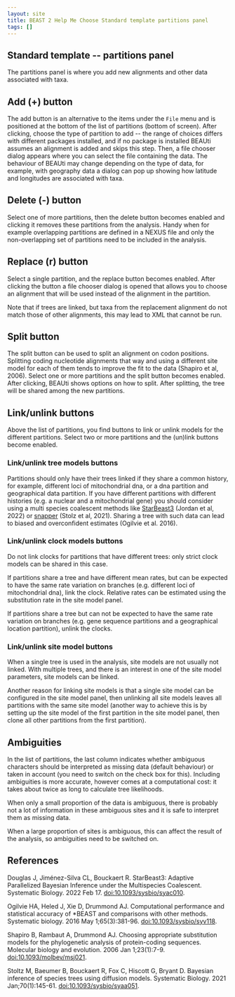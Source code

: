 ```yaml
---
layout: site
title: BEAST 2 Help Me Choose Standard template partitions panel
tags: []
---
```


## Standard template -- partitions panel

The partitions panel is where you add new alignments and other data associated with taxa.

## Add (+) button

The add button is an alternative to the items under the `File` menu and is positioned at the bottom of the list of partitions (bottom of screen).
After clicking, choose the type of partition to add -- the range of choices differs with different packages installed, and if no package is installed BEAUti assumes an alignment is added and skips this step.
Then, a file chooser dialog appears where you can select the file containing the data. 
The behaviour of BEAUti may change depending on the type of data, for example, with geography data a dialog can pop up showing how latitude and longitudes are associated with taxa.

## Delete (-) button

Select one of more partitions, then the delete button becomes enabled and clicking it removes these partitions from the analysis.
Handy when for example overlapping partitions are defined in a NEXUS file and only the non-overlapping set of partitions need to be included in the analysis.

## Replace (r) button

Select a single partition, and the replace button becomes enabled.
After clicking the button a file chooser dialog is opened that allows you to choose an alignment that will be used instead of the alignment in the partition.

Note that if trees are linked, but taxa from the replacement alignment do not match those of other alignments, this may lead to XML that cannot be run.

## Split button

The split button can be used to split an alignment on codon positions.
Splitting coding nucleotide alignments that way and using a different site model for each of them tends to improve the fit to the data (Shapiro et al, 2006).
Select one or more partitions and the split button becomes enabled. 
After clicking, BEAUti shows options on how to split.
After splitting, the tree will be shared among the new partitions.




## Link/unlink buttons

Above the list of partitions, you find buttons to link or unlink models for the different partitions. 
Select two or more partitions and the (un)link buttons become enabled.

### Link/unlink tree models buttons

Partitions should only have their trees linked if they share a common history, for example, different loci of mitochondrial dna, or a dna partition and geographical data partition.
If you have different partitions with different histories (e.g. a nuclear and a mitochondrial gene) you should consider using a multi species coalescent methods like [StarBeast3](https://github.com/rbouckaert/starbeast3) (Jordan et al, 2022) or [snapper](https://github.com/rbouckaert/snapper) (Stolz et al, 2021).
Sharing a tree with such data can lead to biased and overconfident estimates (Ogilvie et al. 2016).

### Link/unlink clock models buttons

Do not link clocks for partitions that have different trees: only strict clock models can be shared in this case.

If partitions share a tree and have different mean rates, but can be expected to have the same rate variation on branches (e.g. different loci of mitochondrial dna), link the clock. 
Relative rates can be estimated using the substitution rate in the site model panel.

If partitions share a tree but can not be expected to have the same rate variation on branches (e.g. gene sequence partitions and a geographical location partition), unlink the clocks.

### Link/unlink site model buttons

When a single tree is used in the analysis, site models are not usually not linked.
With multiple trees, and there is an interest in one of the site model parameters, site models can be linked.

Another reason for linking site models is that a single site model can be configured in the site model panel, then unlinking all site models leaves all partitions with the same site model (another way to achieve this is by setting up the site model of the first partition in the site model panel, then clone all other partitions from the first partition).

## Ambiguities

In the list of partitions, the last column indicates whether ambiguous characters should be interpreted as missing data (default behaviour) or taken in account (you need to switch on the check box for this).
Including ambiguities is more accurate, however comes at a computational cost: it takes about twice as long to calculate tree likelihoods.

When only a small proportion of the data is ambiguous, there is probably not a lot of information in these ambiguous sites and it is safe to interpret them as missing data.

When a large proportion of sites is ambiguous, this can affect the result of the analysis, so ambiguities need to be switched on.


## References

Douglas J, Jiménez-Silva CL, Bouckaert R. StarBeast3: Adaptive Parallelized Bayesian Inference under the Multispecies Coalescent. Systematic Biology. 2022 Feb 17. <a href="http://doi.org/10.1093/sysbio/syac010">doi:10.1093/sysbio/syac010</a>.

Ogilvie HA, Heled J, Xie D, Drummond AJ. Computational performance and statistical accuracy of *BEAST and comparisons with other methods. Systematic biology. 2016 May 1;65(3):381-96. <a href="http://dx.doi.org/10.1093/sysbio/syv118">doi:10.1093/sysbio/syv118</a>.

Shapiro B, Rambaut A, Drummond AJ. Choosing appropriate substitution models for the phylogenetic analysis of protein-coding sequences. Molecular biology and evolution. 2006 Jan 1;23(1):7-9. <a href="http://doi.org/10.1093/molbev/msj021">doi:10.1093/molbev/msj021</a>.

Stoltz M, Baeumer B, Bouckaert R, Fox C, Hiscott G, Bryant D. Bayesian inference of species trees using diffusion models. Systematic Biology. 2021 Jan;70(1):145-61. <a href="http://doi.org/10.1093/sysbio/syaa051">doi:10.1093/sysbio/syaa051</a>.
